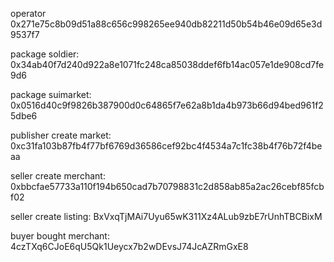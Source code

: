 operator 0x271e75c8b09d51a88c656c998265ee940db82211d50b54b46e09d65e3d9537f7

package soldier: 0x34ab40f7d240d922a8e1071fc248ca85038ddef6fb14ac057e1de908cd7fe9d6

package suimarket: 0x0516d40c9f9826b387900d0c64865f7e62a8b1da4b973b66d94bed961f25dbe6

publisher create market: 0xc31fa103b87fb4f77bf6769d36586cef92bc4f4534a7c1fc38b4f76b72f4beaa

seller create merchant: 0xbbcfae57733a110f194b650cad7b70798831c2d858ab85a2ac26cebf85fcbf02

seller create listing: BxVxqTjMAi7Uyu65wK311Xz4ALub9zbE7rUnhTBCBixM

buyer bought merchant: 4czTXq6CJoE6qU5Qk1Ueycx7b2wDEvsJ74JcAZRmGxE8